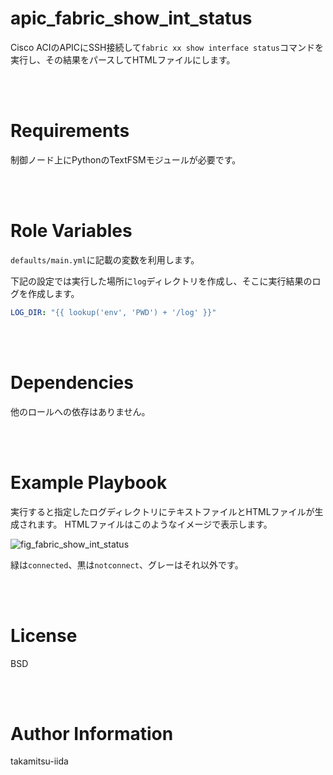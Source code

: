 # apic_fabric_show_int_status

Cisco ACIのAPICにSSH接続して`fabric xx show interface status`コマンドを実行し、その結果をパースしてHTMLファイルにします。

<BR><BR>

# Requirements

制御ノード上にPythonのTextFSMモジュールが必要です。

<BR><BR>

# Role Variables

`defaults/main.yml`に記載の変数を利用します。

下記の設定では実行した場所に`log`ディレクトリを作成し、そこに実行結果のログを作成します。


```yml
LOG_DIR: "{{ lookup('env', 'PWD') + '/log' }}"
```

<BR><BR>

# Dependencies

他のロールへの依存はありません。

<BR><BR>

# Example Playbook

実行すると指定したログディレクトリにテキストファイルとHTMLファイルが生成されます。
HTMLファイルはこのようなイメージで表示します。

![fig_fabric_show_int_status](https://user-images.githubusercontent.com/21165341/124450535-7f598f80-ddbf-11eb-8adc-af7f81aea576.PNG)

緑は`connected`、黒は`notconnect`、グレーはそれ以外です。

<BR><BR>

# License

BSD

<BR><BR>

# Author Information

takamitsu-iida
